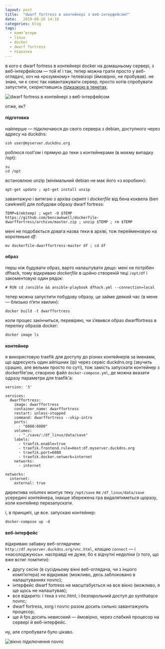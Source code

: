 ```yaml
---
layout: post
title:  "dwarf fortress в контейнері з веб-інтерфейсом?"
date:   2019-08-26 14:10
categories: blog
tags: 
  - комп’ютери
  - linux
  - docker
  - dwarf fortress
  - підказка
---
```


в кого є dwarf fortress в контейнері docker на домашньому сервері, з веб-інтерфейсом — той я! і так, тепер можна грати просто у веб-оглядачі, хоч на «розумному» телевізорі (ймовірно, не пробував). не знаю, чи є сенс так навантажувати сервер, просто хотів спробувати запустити, скориставшись [підказкою в тенетах](https://github.com/bencawkwell/dockerfile-dwarffortress).

![dwarf fortress в контейнері з веб-інтерфейсом](/assets/images/2019/2019-08-26-dwarf-fortress-container-http.jpg)

отже, як?

#### підготовка

найперше — підключаюся до свого сервера з debian, доступного через адресу на duckdns:

    ssh user@myserver.duckdns.org

роблюся root’ом і прямую до теки з контейнерами (в моєму випадку /opt):

    su
    cd /opt

встановлюю unzip (мінімальний debian не має його «з коробки»):

    apt-get update ; apt-get install unzip

завантажую і витягаю з архіва скрипт і *dockerfile* від бена коквела (ben cawkwell) для побудови образу dwarf fortress:

    TEMP=$(mktemp) ; wget -O $TEMP https://github.com/bencawkwell/dockerfile-dwarffortress/archive/master.zip ; unzip $TEMP ; rm $TEMP

мені не подобається довага назва теки в архіві, тож перейменовую на коротеньке *df*:

    mv dockerfile-dwarffortress-master df ; cd df

#### образ

перш ніж будувати образ, варто налаштувати дещо: мені не потрібен dfhack, тому відкриваю *dockerfile* в щойно створеній теці `/opt/df` і закоментовую один рядок:

    # RUN cd /ansible && ansible-playbook dfhack.yml --connection=local

тепер можна запустити побудову образу, це займе деякий час (в мене — близько п’яти хвилин):

    docker build -t dwarffortress
    
коли процес закінчиться, перевіряю, чи з’явився образ dwarffortress в переліку образів docker:

    docker image ls

#### контейнер

я використовую traefik для доступу до різних контейнерів за іменами, що адресують один айпішник (ip) через сервіс duckdns.org (звучить срашно, але вельми просто по суті), тож замість запускати контейнер з dockerfile’ом, створюю файл `docker-compose.yml`, де можна вказати одразу параметри для traefik’а:

    version: '3'

    services:
      dwarffortress:
        image: dwarffortress
        container_name: dwarffortress
        restart: unless-stopped
        command: dwarffortress --skip-intro
        ports:
          - "6080:6080"
        volumes:
          - "./save/:/df_linux/data/save"
        labels:
          - traefik.enable=true
          - traefik.frontend.rule=Host:df.myserver.duckdns.org
          - traefik.port=6080
          - traefik.docker.network=internet
        networks:
          - internet

    networks:
      internet:
        external: true

директива *volumes* монтує теку `/opt/save` як `/df_linux/data/save` усередині контейнера, інакше збережена гра видалятиметься щоразу, коли контейнер перезапускати.

і, в принципі, це все. запускаю контейнер:

    docker-compose up -d

#### веб-інтерфейс

відкриваю забавку веб-оглядачем: `http://df.myserver.duckdns.org/vnc.html`, клацаю `connect` — і «насолоджуюсь». насправді не дуже, бо є відчутні недоліки (з того, що вже встиг помітити):

* другу сесію (в сусідньому вікні веб-оглядача, чи з іншого комп’ютера) не відкриває (можливо, десь заблоковано в налаштуваннях novnc);
* інтерфейс dwarf fortress не масштабується на все вікно (можливо, я ще щось не налаштував);
* все відкрито: і тека з vnc.html, і безпарольний доступ до synthatqce novnc;
* dwarf fortress, xorg і novnc разом досить сильно завантажують процесор;
* ще й fps досить невисокий — ймовірно, через слабкий процесор на сервері й веб-інтерфейс.

ну, але спробувати було цікаво.

![вікно підключення novnc](/assets/images/2019/2019-08-26-dwarf-fortress-container-http-02.jpg)